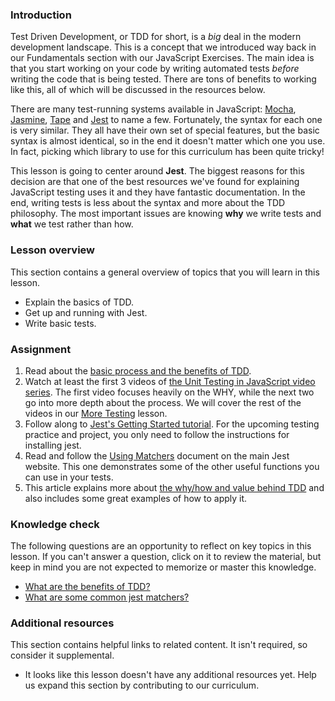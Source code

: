 ### Introduction

Test Driven Development, or TDD for short, is a *big* deal in the modern development landscape. This is a concept that we introduced way back in our Fundamentals section with our JavaScript Exercises. The main idea is that you start working on your code by writing automated tests *before* writing the code that is being tested. There are tons of benefits to working like this, all of which will be discussed in the resources below.

There are many test-running systems available in JavaScript: [Mocha](https://mochajs.org/), [Jasmine](https://jasmine.github.io/), [Tape](https://github.com/substack/tape) and [Jest](https://jestjs.io/) to name a few. Fortunately, the syntax for each one is very similar. They all have their own set of special features, but the basic syntax is almost identical, so in the end it doesn't matter which one you use. In fact, picking which library to use for this curriculum has been quite tricky!  

This lesson is going to center around **Jest**. The biggest reasons for this decision are that one of the best resources we've found for explaining JavaScript testing uses it and they have fantastic documentation. In the end, writing tests is less about the syntax and more about the TDD philosophy.  The most important issues are knowing **why** we write tests and **what** we test rather than how.

### Lesson overview

This section contains a general overview of topics that you will learn in this lesson.

- Explain the basics of TDD.
- Get up and running with Jest.
- Write basic tests.

### Assignment

<div class="lesson-content__panel" markdown="1">

1. Read about the [basic process and the benefits of TDD](https://web.archive.org/web/20211123190134/http://godswillokwara.com/index.php/2016/09/09/the-importance-of-test-driven-development/).
1. Watch at least the first 3 videos of [the Unit Testing in JavaScript video series](https://www.youtube.com/playlist?list=PL0zVEGEvSaeF_zoW9o66wa_UCNE3a7BEr). The first video focuses heavily on the WHY, while the next two go into more depth about the process.  We will cover the rest of the videos in our [More Testing](https://www.theodinproject.com/lessons/node-path-javascript-more-testing) lesson.
1. Follow along to [Jest's Getting Started tutorial](https://jestjs.io/docs/getting-started). For the upcoming testing practice and project, you only need to follow the instructions for installing jest.
1. Read and follow the [Using Matchers](https://jestjs.io/docs/using-matchers) document on the main Jest website.  This one demonstrates some of the other useful functions you can use in your tests.
1. This article explains more about [the why/how and value behind TDD](https://jrsinclair.com/articles/2016/one-weird-trick-that-will-change-the-way-you-code-forever-javascript-tdd/) and also includes some great examples of how to apply it.

</div>

### Knowledge check

The following questions are an opportunity to reflect on key topics in this lesson. If you can't answer a question, click on it to review the material, but keep in mind you are not expected to memorize or master this knowledge.

- [What are the benefits of TDD?](https://web.archive.org/web/20211123190134/http://godswillokwara.com/index.php/2016/09/09/the-importance-of-test-driven-development/)
- [What are some common jest matchers?](https://jestjs.io/docs/using-matchers#common-matchers)

### Additional resources

This section contains helpful links to related content. It isn't required, so consider it supplemental.

- It looks like this lesson doesn't have any additional resources yet. Help us expand this section by contributing to our curriculum.
